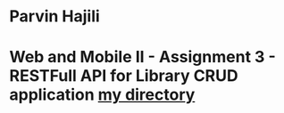 # Parvin Hajili
# Web and Mobile II - Assignment 3 - RESTFull API for Library CRUD application [my directory](phajili2021)
